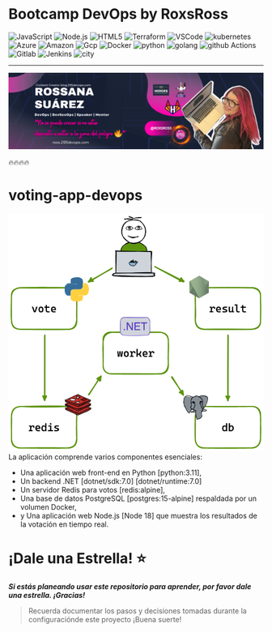 # Bootcamp DevOps by RoxsRoss
![JavaScript](https://img.shields.io/badge/-JavaScript-F7DF1E?style=for-the-badge&logo=JavaScript&logoColor=black)
![Node.js](https://img.shields.io/badge/-Node.js-339933?style=for-the-badge&logo=node.js&logoColor=white)
![HTML5](https://img.shields.io/badge/-HTML5-E34F26?style=for-the-badge&logo=html5&logoColor=white)
![Terraform](https://img.shields.io/badge/terraform-7B42BC?logo=terraform&logoColor=white&style=for-the-badge)
![VSCode](https://img.shields.io/badge/Visual_Studio_Code-0078D4?style=for-the-badge&logo=visual%20studio%20code&logoColor=white)
![kubernetes](https://img.shields.io/badge/kubernetes-326CE5?logo=kubernetes&logoColor=white&style=for-the-badge)
![Azure](https://img.shields.io/badge/azure-0078D4?logo=microsoft-azure&logoColor=white&style=for-the-badge)
![Amazon](https://img.shields.io/badge/Amazon_AWS-232F3E?style=for-the-badge&logo=amazon-aws&logoColor=white)
![Gcp](https://img.shields.io/badge/Google_Cloud-4285F4?style=for-the-badge&logo=google-cloud&logoColor=white)
![Docker](https://img.shields.io/badge/docker-2496ED?logo=docker&logoColor=white&style=for-the-badge)
![python](https://img.shields.io/badge/python-3776AB?logo=python&logoColor=white&style=for-the-badge)
![golang](https://img.shields.io/badge/Go-00ADD8?style=for-the-badge&logo=go&logoColor=white)
![github Actions](https://img.shields.io/badge/GitHub_Actions-2088FF?style=for-the-badge&logo=github-actions&logoColor=white)
![Gitlab](https://img.shields.io/badge/GitLab-330F63?style=for-the-badge&logo=gitlab&logoColor=white)
![Jenkins](	https://img.shields.io/badge/Jenkins-D24939?style=for-the-badge&logo=Jenkins&logoColor=white)
![city](https://img.shields.io/badge/TeamCity-000000?style=for-the-badge&logo=TeamCity&logoColor=white)

---
![](https://github.com/roxsross/roxsross/blob/main/images/roxsross-banner-1.png)

🔥🔥🔥🔥

# voting-app-devops
![](architecture.excalidraw.png)
La aplicación comprende varios componentes esenciales: 
- Una aplicación web front-end en Python [python:3.11], 
- Un backend .NET [dotnet/sdk:7.0] [dotnet/runtime:7.0]
- Un servidor Redis para votos [redis:alpine], 
- Una base de datos PostgreSQL [postgres:15-alpine] respaldada por un volumen Docker, 
- y Una aplicación web Node.js [Node 18] que muestra los resultados de la votación en tiempo real.

# ¡Dale una Estrella! ⭐

***Si estás planeando usar este repositorio para aprender, por favor dale una estrella. ¡Gracias!***


> Recuerda documentar los pasos y decisiones tomadas durante la configuraciónde este proyecto ¡Buena suerte!